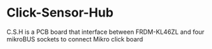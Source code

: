 # Click-Sensor-Hub
C.S.H is a PCB board that interface between FRDM-KL46ZL and four mikroBUS sockets to connect Mikro click board
